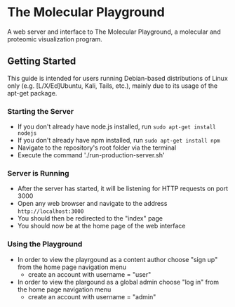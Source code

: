 # The Molecular Playground
A web server and interface to The Molecular Playground, a molecular and
proteomic visualization program.

## Getting Started
This guide is intended for users running Debian-based distributions of Linux
only (e.g. [L/X/Ed]Ubuntu, Kali, Tails, etc.), mainly due to its usage of the
apt-get package.

### Starting the Server
- If you don't already have node.js installed, run `sudo apt-get install nodejs`
- If you don't already have npm installed, run `sudo apt-get install npm`
- Navigate to the repository's root folder via the terminal
- Execute the command './run-production-server.sh'

### Server is Running
- After the server has started, it will be listening for HTTP requests on port 3000
- Open any web browser and navigate to the address `http://localhost:3000`
- You should then be redirected to the "index" page
- You should now be at the home page of the web interface

### Using the Playground
 - In order to view the playrgound as a content author choose "sign up" from the home page navigation menu
    - create an account with username = "user"
 - In order to view the plargound as a global admin choose "log in" from the home page navigation menu
    - create an account with username = "admin"
